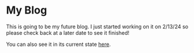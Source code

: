 # My Blog
This is going to be my future blog. I just started working on it on 2/13/24 so please check back at a later date to see it finished!

You can also see it in its current state [here](https://blog-2x70.onrender.com/).

